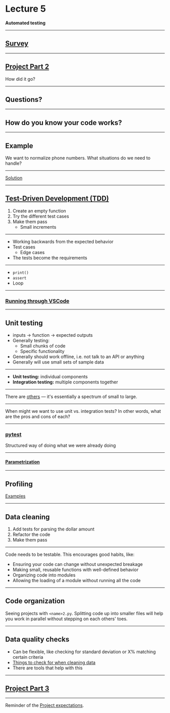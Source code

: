# Lecture 5

**Automated testing**

---

## [Survey](https://docs.google.com/forms/d/e/1FAIpQLSdLj1Y6WLyD6bWHmNCV9G47MNZPtHEtjGKaugyE9uahuG81HA/viewform?usp=header)

---

## [Project Part 2](../docs/project.md#part-2)

How did it go?

---

## Questions?

---

## How do you know your code works?

---

## Example

We want to normalize phone numbers. What situations do we need to handle?

---

[Solution](../examples/phone/test_phone.py)

---

## [Test-Driven Development (TDD)](https://en.wikipedia.org/wiki/Test-driven_development)

1. Create an empty function
1. Try the different test cases
1. Make them pass
   - Small increments

---

- Working backwards from the expected behavior
- Test cases
  - Edge cases
- The tests become the requirements

---

- `print()`
- `assert`
- Loop

---

### [Running through VSCode](https://code.visualstudio.com/docs/python/testing)

---

## Unit testing

- inputs → function → expected outputs
- Generally testing:
  - Small chunks of code
  - Specific functionality
- Generally should work offline, i.e. not talk to an API or anything
- Generally will use small sets of sample data

---

- **Unit testing:** individual components
- **Integration testing:** multiple components together

---

There are [others](https://www.ssw.com.au/rules/different-types-of-testing/) — it's essentially a spectrum of small to large.

---

When might we want to use unit vs. integration tests? In other words, what are the pros and cons of each?

---

### [pytest](https://docs.pytest.org/)

Structured way of doing what we were already doing

---

#### [Parametrization](https://docs.pytest.org/en/stable/how-to/parametrize.html)

---

## Profiling

[Examples](../examples/profiling.ipynb)

---

## Data cleaning

1. Add tests for parsing the dollar amount
1. Refactor the code
1. Make them pass

---

Code needs to be testable. This encourages good habits, like:

- Ensuring your code can change without unexpected breakage
- Making small, reusable functions with well-defined behavior
- Organizing code into modules
- Allowing the loading of a module without running all the code

---

## Code organization

Seeing projects with `<name>2.py`. Splitting code up into smaller files will help you work in parallel without stepping on each others' toes.

---

## Data quality checks

- Can be flexible, like checking for standard deviation or X% matching certain criteria
- [Things to check for when cleaning data](https://computing-in-context.afeld.me/lecture_17.html#data-cleaning)
- There are tools that help with this

---

## [Project Part 3](../docs/project.md#part-3)

---

Reminder of the [Project expectations](../docs/project.md#expectations).
